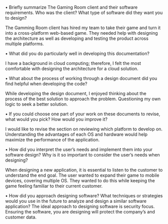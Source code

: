 •	Briefly summarize The Gaming Room client and their software requirements. Who was the client? What type of software did they want you to design?

The Gamming Room client has hired my team to take their game and turn it into a cross-platform web-based game. They needed help with designing the architecture as well as developing and testing the product across multiple platforms.

•	What did you do particularly well in developing this documentation?

I have a background in cloud computing; therefore, I felt the most comfortable with designing the architecture for a cloud solution.

•	What about the process of working through a design document did you find helpful when developing the code?

While developing the design document, I enjoyed thinking about the process of the best solution to approach the problem. Questioning my own logic to seek a better solution.

•	If you could choose one part of your work on these documents to revise, what would you pick? How would you improve it?

I would like to revise the section on reviewing which platform to develop on. Understanding the advantages of each OS and hardware would help maximize the performance of the application.

•	How did you interpret the user’s needs and implement them into your software design? Why is it so important to consider the user’s needs when designing?

When designing a new application, it is essential to listen to the customer to understand the end goal. The user wanted to expand their game to mobile devices, covering multiple OS. They wanted to do this while keeping the game feeling familiar to their current customer.

•	How did you approach designing software? What techniques or strategies would you use in the future to analyze and design a similar software application?
The ideal approach to designing software is security focus. Ensuring the software, you are designing will protect the company’s and customer data.
